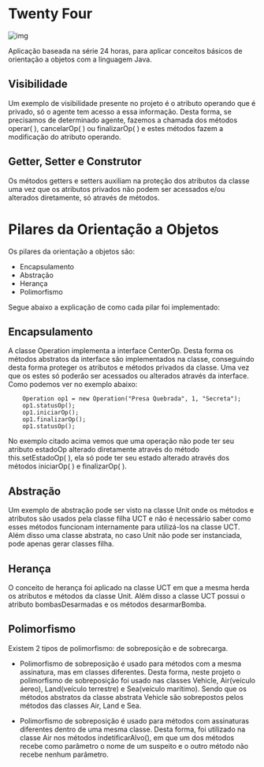 # Twenty Four

![img](https://upload.wikimedia.org/wikipedia/commons/thumb/3/33/24-Logo.svg/250px-24-Logo.svg.png)

Aplicação baseada na série 24 horas, para aplicar conceitos básicos de orientação a objetos com a linguagem Java. 

## Visibilidade

Um exemplo de visibilidade presente no projeto é o atributo operando que é privado, só o agente tem acesso a essa informação. Desta forma, se precisamos de determinado agente, fazemos a chamada dos métodos operar( ), cancelarOp( ) ou finalizarOp( ) e estes métodos fazem a modificação do atributo operando. 


## Getter, Setter e Construtor

Os métodos getters e setters auxiliam na proteção dos atributos da classe uma vez que os atributos privados não podem ser acessados 
e/ou alterados diretamente, só através de métodos.


# Pilares da Orientação a Objetos

Os pilares da orientação a objetos são:

- Encapsulamento
- Abstração
- Herança
- Polimorfismo

Segue abaixo a explicação de como cada pilar foi implementado:

## Encapsulamento

A classe Operation implementa a interface CenterOp. Desta forma os métodos abstratos da interface são implementados na classe, conseguindo desta forma proteger os atributos e métodos privados da classe. Uma vez que os estes só poderão ser acessados ou alterados através da interface. Como podemos ver no exemplo abaixo: 

```
    Operation op1 = new Operation("Presa Quebrada", 1, "Secreta");
    op1.statusOp();
    op1.iniciarOp();
    op1.finalizarOp();
    op1.statusOp();
```

No exemplo citado acima vemos que uma operação não pode ter seu atributo estadoOp alterado diretamente através do método this.setEstadoOp( ), ela só pode ter seu estado alterado através dos métodos iniciarOp( ) e finalizarOp( ).

## Abstração

Um exemplo de abstração pode ser visto na classe Unit onde os métodos e atributos são usados pela classe filha UCT e não é necessário saber como esses métodos funcionam internamente para utilizá-los na classe UCT. Além disso uma classe abstrata, no caso Unit não pode ser instanciada, pode apenas gerar classes filha.

## Herança

O conceito de herança foi aplicado na classe UCT em que a mesma herda os atributos e métodos da classe Unit. Além disso a classe UCT possui o atributo bombasDesarmadas e os métodos desarmarBomba.

## Polimorfismo

Existem 2 tipos de polimorfismo: de sobreposição e de sobrecarga.

- Polimorfismo de sobreposição é usado para métodos com a mesma assinatura, mas em classes diferentes. Desta forma, neste projeto o polimorfismo de sobreposição foi usado nas classes Vehicle, Air(veículo áereo), Land(veículo terrestre) e Sea(veículo marítimo). Sendo que os métodos abstratos da classe abstrata Vehicle são sobrepostos pelos métodos das classes Air, Land e Sea. 

- Polimorfismo de sobreposição é usado para métodos com assinaturas diferentes dentro de uma mesma classe. Desta forma, foi utilizado na classe Air nos métodos indetificarAlvo(), em que um dos métodos recebe como parâmetro o nome de um suspeito e o outro método não recebe nenhum parâmetro.

